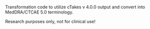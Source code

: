 Transformation code to utilize cTakes v 4.0.0 output and convert into MedDRA/CTCAE 5.0 terminology.

Research purposes only, not for clinical use!
